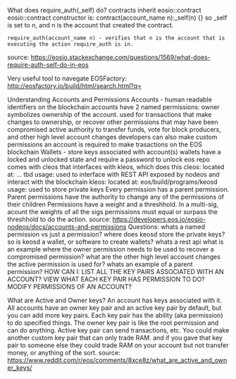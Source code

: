 

What does require_auth(_self) do?
	contracts inherit eosio::contract
	eosio::contract constructor is:
		contract(account_name n):_self(n) {}
	so _self is set to n, and n is the account that created the contract.

	require_auth(account_name n) - verifies that n is the account that is executing the action require_auth is in.
source: https://eosio.stackexchange.com/questions/1569/what-does-require-auth-self-do-in-eos


Very useful tool to navegate EOSFactory:
http://eosfactory.io/build/html/search.html?q=


Understanding Accounts and Permissions
	Accounts - human readable identifiers on the blockchain
		accounts have 2 named permissions:
			owner
				symbolizes ownership of the account. used for transactions that make changes to ownership, or recover other permissions that may have been compromised
			active
				authority to transfer funds, vote for block producers, and other high level account changes
		developers can also make custom permissions
		an account is required to make trasactions on the EOS blockchain
	Wallets - store keys associated with account(s)
		wallets have a locked and unlocked state and require a password to unlock
		eos repo comes with cleos that interfaces with kleos, which does this
		cleos:
			located at: ... tbd
			usage: used to interface with REST API exposed by nodeos and interact with the blockchain
		kleos:
			located at: eos/build/programs/keosd
			usage: used to store private keys
	Every permission has a parent permission. Parent permissions have the authority to change any of the permissions of their children
	Permissions have a weight and a threshhold. In a multi-sig, acount the weights of all the sigs permissions must equal or surpass the threshhold to do the action.
source: https://developers.eos.io/eosio-nodeos/docs/accounts-and-permissions
Questions:
	whats a named permission vs just a permission?
	where does keosd store the private keys?
	so is keosd a wallet, or software to create wallets?
	whats a rest api
	what is an example where the owner permission needs to be used to recover a compromised permission?
	what are the other high level account changes the active permission is used for?
	whats an example of a parent permission?
	HOW CAN I:
		LIST ALL THE KEY PAIRS ASSOCIATED WITH AN ACCOUNT?
		VIEW WHAT EACH KEY PAIR HAS PERMISSION TO DO?
		MODIFY PERMISSIONS OF AN ACCOUNT?

What are Active and Owner keys?
	An account has keys associated with it. All accounts have an owner key pair and an active key pair by default, but you can add more key pairs.
	Each key pair has the ability (aka permission) to do specified things. The owner key pair is like the root permission and can do anything. Active key pair can send transactions, etc. You could make another custom key pair that can only trade RAM. and if you gave that key pair to someone else they could trade RAM on your account but not transfer money, or anything of the sort.
source: https://www.reddit.com/r/eos/comments/8xce8z/what_are_active_and_owner_keys/
